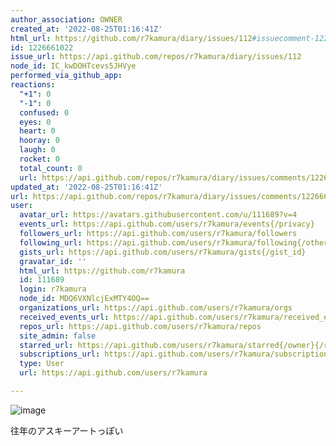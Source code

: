 ```yaml
---
author_association: OWNER
created_at: '2022-08-25T01:16:41Z'
html_url: https://github.com/r7kamura/diary/issues/112#issuecomment-1226661022
id: 1226661022
issue_url: https://api.github.com/repos/r7kamura/diary/issues/112
node_id: IC_kwDOHTcevs5JHVye
performed_via_github_app: 
reactions:
  "+1": 0
  "-1": 0
  confused: 0
  eyes: 0
  heart: 0
  hooray: 0
  laugh: 0
  rocket: 0
  total_count: 0
  url: https://api.github.com/repos/r7kamura/diary/issues/comments/1226661022/reactions
updated_at: '2022-08-25T01:16:41Z'
url: https://api.github.com/repos/r7kamura/diary/issues/comments/1226661022
user:
  avatar_url: https://avatars.githubusercontent.com/u/111689?v=4
  events_url: https://api.github.com/users/r7kamura/events{/privacy}
  followers_url: https://api.github.com/users/r7kamura/followers
  following_url: https://api.github.com/users/r7kamura/following{/other_user}
  gists_url: https://api.github.com/users/r7kamura/gists{/gist_id}
  gravatar_id: ''
  html_url: https://github.com/r7kamura
  id: 111689
  login: r7kamura
  node_id: MDQ6VXNlcjExMTY4OQ==
  organizations_url: https://api.github.com/users/r7kamura/orgs
  received_events_url: https://api.github.com/users/r7kamura/received_events
  repos_url: https://api.github.com/users/r7kamura/repos
  site_admin: false
  starred_url: https://api.github.com/users/r7kamura/starred{/owner}{/repo}
  subscriptions_url: https://api.github.com/users/r7kamura/subscriptions
  type: User
  url: https://api.github.com/users/r7kamura

---
```

![image](https://user-images.githubusercontent.com/111689/186552075-0d7059d6-4a2c-4df1-90a9-4c34cecddc34.png)

往年のアスキーアートっぽい